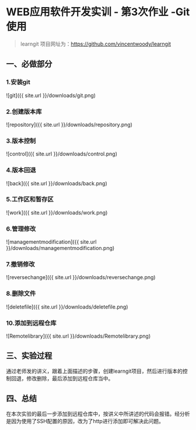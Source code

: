 # WEB应用软件开发实训 - 第3次作业 -Git使用
> learngit 项目网址为：https://github.com/vincentwoody/learngit
## 一、必做部分

### 1.安装git
![git]({{ site.url }}/downloads/git.png)

### 2.创建版本库
![repository]({{ site.url }}/downloads/repository.png)

### 3.版本控制
![control]({{ site.url }}/downloads/control.png)

### 4.版本回退
![back]({{ site.url }}/downloads/back.png)

### 5.工作区和暂存区
![work]({{ site.url }}/downloads/work.png)

### 6.管理修改
![managementmodification]({{ site.url }}/downloads/managementmodification.png)

### 7.撤销修改
![reversechange]({{ site.url }}/downloads/reversechange.png)

### 8.删除文件
![deletefile]({{ site.url }}/downloads/deletefile.png)

### 10.添加到远程仓库
![Remotelibrary]({{ site.url }}/downloads/Remotelibrary.png)

## 三、实验过程
通过老师发的讲义，跟着上面描述的步骤，创建learngit项目，然后进行版本的控制回退，修改删除，最后添加到远程仓库当中。

## 四、总结
在本次实验的最后一步添加到远程仓库中，按讲义中所讲述的代码会报错。经分析是因为使用了SSH配置的原因，改为了http进行添加即可解决此问题。